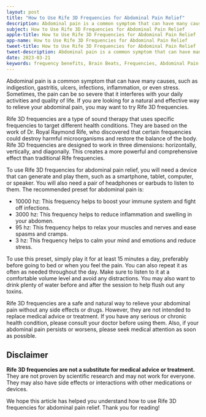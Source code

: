 ```yaml
---
layout: post
title: "How to Use Rife 3D Frequencies for Abdominal Pain Relief"
description: Abdominal pain is a common symptom that can have many causes, such as indigestion, gastritis, ulcers, infections, inflammation, or even stress.
subject: How to Use Rife 3D Frequencies for Abdominal Pain Relief
apple-title: How to Use Rife 3D Frequencies for Abdominal Pain Relief
app-name: How to Use Rife 3D Frequencies for Abdominal Pain Relief
tweet-title: How to Use Rife 3D Frequencies for Abdominal Pain Relief
tweet-description: Abdominal pain is a common symptom that can have many causes, such as indigestion, gastritis, ulcers, infections, inflammation, or even stress.
date: 2023-03-21
keywords: frequency benefits, Brain Beats, Frequencies, Abdominal Pain Relief Rife 3D frequencies, Brain wave entrainment, sound therapy
---
```


Abdominal pain is a common symptom that can have many causes, such as indigestion, gastritis, ulcers, infections, inflammation, or even stress. Sometimes, the pain can be so severe that it interferes with your daily activities and quality of life. If you are looking for a natural and effective way to relieve your abdominal pain, you may want to try Rife 3D frequencies.

Rife 3D frequencies are a type of sound therapy that uses specific frequencies to target different health conditions. They are based on the work of Dr. Royal Raymond Rife, who discovered that certain frequencies could destroy harmful microorganisms and restore the balance of the body. Rife 3D frequencies are designed to work in three dimensions: horizontally, vertically, and diagonally. This creates a more powerful and comprehensive effect than traditional Rife frequencies.

To use Rife 3D frequencies for abdominal pain relief, you will need a device that can generate and play them, such as a smartphone, tablet, computer, or speaker. You will also need a pair of headphones or earbuds to listen to them. The recommended preset for abdominal pain is:

- 10000 hz: This frequency helps to boost your immune system and fight off infections.
- 3000 hz: This frequency helps to reduce inflammation and swelling in your abdomen.
- 95 hz: This frequency helps to relax your muscles and nerves and ease spasms and cramps.
- 3 hz: This frequency helps to calm your mind and emotions and reduce stress.

To use this preset, simply play it for at least 15 minutes a day, preferably before going to bed or when you feel the pain. You can also repeat it as often as needed throughout the day. Make sure to listen to it at a comfortable volume level and avoid any distractions. You may also want to drink plenty of water before and after the session to help flush out any toxins.

Rife 3D frequencies are a safe and natural way to relieve your abdominal pain without any side effects or drugs. However, they are not intended to replace medical advice or treatment. If you have any serious or chronic health condition, please consult your doctor before using them. Also, if your abdominal pain persists or worsens, please seek medical attention as soon as possible.

## Disclaimer

**Rife 3D frequencies are not a substitute for medical advice or treatment.** They are not proven by scientific research and may not work for everyone. They may also have side effects or interactions with other medications or devices. 

We hope this article has helped you understand how to use Rife 3D frequencies for abdominal pain relief. Thank you for reading!